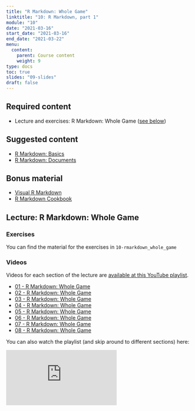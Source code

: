 ```yaml
---
title: "R Markdown: Whole Game"
linktitle: "10: R Markdown, part 1"
module: "10"
date: "2021-03-16"
start_date: "2021-03-16"
end_date: "2021-03-22"
menu:
  content:
    parent: Course content
    weight: 9
type: docs
toc: true
slides: "09-slides"
draft: false
---
```





## Required content
- <i class="fab fa-youtube"></i> Lecture and exercises: R Markdown: Whole Game ([see below](#lecture-r-markdown-whole-game))

## Suggested content

- <i class="fas fa-book"></i> [R Markdown: Basics](https://bookdown.org/yihui/rmarkdown/basics.html)
- <i class="fas fa-book"></i> [R Markdown: Documents](https://bookdown.org/yihui/rmarkdown/documents.html)


## Bonus material
- <i class="fas fa-external-link-square-alt"></i> [Visual R Markdown](https://rstudio.github.io/visual-markdown-editing/#/)
- <i class="fas fa-external-link-square-alt"></i> [R Markdown Cookbook](https://bookdown.org/yihui/rmarkdown-cookbook/)


## Lecture: R Markdown: Whole Game

### Exercises

You can find the material for the exercises in `10-rmarkdown_whole_game`

### Videos

Videos for each section of the lecture are [available at this YouTube playlist](https://www.youtube.com/playlist?list=PLYCuG6HXKxjT3toW48sfXBIPUNCgaHcVC).

- [01 - R Markdown: Whole Game](https://www.youtube.com/watch?v=C3NUcdo6XqM&list=PLYCuG6HXKxjT3toW48sfXBIPUNCgaHcVC)
- [02 - R Markdown: Whole Game](https://www.youtube.com/watch?v=4KItEILR5Hw&list=PLYCuG6HXKxjT3toW48sfXBIPUNCgaHcVC)
- [03 - R Markdown: Whole Game](https://www.youtube.com/watch?v=D_qCKLKQxDw&list=PLYCuG6HXKxjT3toW48sfXBIPUNCgaHcVC)
- [04 - R Markdown: Whole Game](https://www.youtube.com/watch?v=m_r03umSBdQ&list=PLYCuG6HXKxjT3toW48sfXBIPUNCgaHcVC)
- [05 - R Markdown: Whole Game](https://www.youtube.com/watch?v=MCWEj8vzT8c&list=PLYCuG6HXKxjT3toW48sfXBIPUNCgaHcVC)
- [06 - R Markdown: Whole Game](https://www.youtube.com/watch?v=sd67JzSLVjs&list=PLYCuG6HXKxjT3toW48sfXBIPUNCgaHcVC)
- [07 - R Markdown: Whole Game](https://www.youtube.com/watch?v=7SpbWY2CXfQ&list=PLYCuG6HXKxjT3toW48sfXBIPUNCgaHcVC)
- [08 - R Markdown: Whole Game](https://www.youtube.com/watch?v=J6t3VJ6Uv1Y&list=PLYCuG6HXKxjT3toW48sfXBIPUNCgaHcVC)

You can also watch the playlist (and skip around to different sections) here:

<div class="embed-responsive embed-responsive-16by9">
<iframe class="embed-responsive-item" src="https://www.youtube.com/embed/videoseries?list=PLYCuG6HXKxjT3toW48sfXBIPUNCgaHcVC" frameborder="0" allow="accelerometer; autoplay; encrypted-media; gyroscope; picture-in-picture" allowfullscreen></iframe>
</div>

